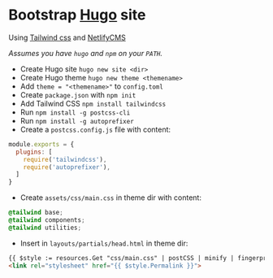 # Bootstrap [Hugo](https://gohugo.io/) site

Using [Tailwind css](HugoTailwindBootstrap) and [NetlifyCMS](https://www.netlifycms.org/)

_Assumes you have `hugo` and `npm` on your `PATH`._

* Create Hugo site `hugo new site <dir>`
* Create Hugo theme `hugo new theme <themename>`
* Add `theme = "<themename>"` to `config.toml`
* Create `package.json` with `npm init`
* Add Tailwind CSS `npm install tailwindcss`
* Run `npm install -g postcss-cli`
* Run `npm install -g autoprefixer`
* Create a `postcss.config.js` file with content:

```js
module.exports = {
  plugins: [
    require('tailwindcss'),
    require('autoprefixer'),
  ]
}
```

* Create `assets/css/main.css` in theme dir with content:

```css
@tailwind base;
@tailwind components;
@tailwind utilities;
```

* Insert in `layouts/partials/head.html` in theme dir:

```html
{{ $style := resources.Get "css/main.css" | postCSS | minify | fingerprint }}
<link rel="stylesheet" href="{{ $style.Permalink }}">
```
